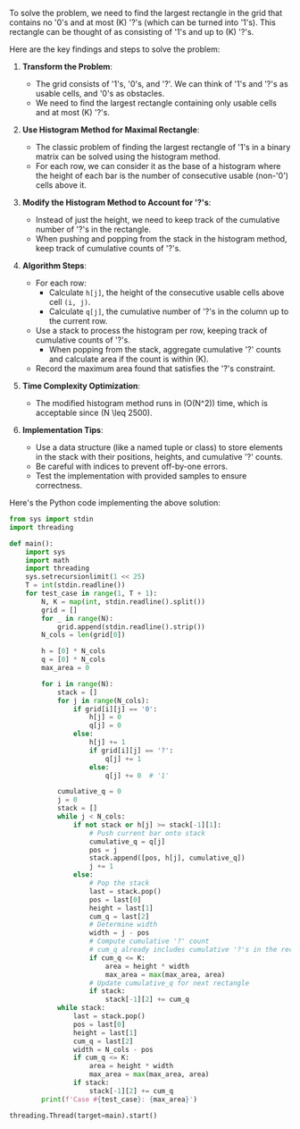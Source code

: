 To solve the problem, we need to find the largest rectangle in the grid that contains no '0's and at most \(K\) '?'s (which can be turned into '1's). This rectangle can be thought of as consisting of '1's and up to \(K\) '?'s.

Here are the key findings and steps to solve the problem:

1. **Transform the Problem**:
   - The grid consists of '1's, '0's, and '?'. We can think of '1's and '?'s as usable cells, and '0's as obstacles.
   - We need to find the largest rectangle containing only usable cells and at most \(K\) '?'s.

2. **Use Histogram Method for Maximal Rectangle**:
   - The classic problem of finding the largest rectangle of '1's in a binary matrix can be solved using the histogram method.
   - For each row, we can consider it as the base of a histogram where the height of each bar is the number of consecutive usable (non-'0') cells above it.

3. **Modify the Histogram Method to Account for '?'s**:
   - Instead of just the height, we need to keep track of the cumulative number of '?'s in the rectangle.
   - When pushing and popping from the stack in the histogram method, keep track of cumulative counts of '?'s.

4. **Algorithm Steps**:
   - For each row:
     - Calculate `h[j]`, the height of the consecutive usable cells above cell `(i, j)`.
     - Calculate `q[j]`, the cumulative number of '?'s in the column up to the current row.
   - Use a stack to process the histogram per row, keeping track of cumulative counts of '?'s.
     - When popping from the stack, aggregate cumulative '?' counts and calculate area if the count is within \(K\).
   - Record the maximum area found that satisfies the '?'s constraint.

5. **Time Complexity Optimization**:
   - The modified histogram method runs in \(O(N^2)\) time, which is acceptable since \(N \leq 2500\).

6. **Implementation Tips**:
   - Use a data structure (like a named tuple or class) to store elements in the stack with their positions, heights, and cumulative '?' counts.
   - Be careful with indices to prevent off-by-one errors.
   - Test the implementation with provided samples to ensure correctness.

Here's the Python code implementing the above solution:

```python
from sys import stdin
import threading

def main():
    import sys
    import math
    import threading
    sys.setrecursionlimit(1 << 25)
    T = int(stdin.readline())
    for test_case in range(1, T + 1):
        N, K = map(int, stdin.readline().split())
        grid = []
        for _ in range(N):
            grid.append(stdin.readline().strip())
        N_cols = len(grid[0])

        h = [0] * N_cols
        q = [0] * N_cols
        max_area = 0

        for i in range(N):
            stack = []
            for j in range(N_cols):
                if grid[i][j] == '0':
                    h[j] = 0
                    q[j] = 0
                else:
                    h[j] += 1
                    if grid[i][j] == '?':
                        q[j] += 1
                    else:
                        q[j] += 0  # '1'

            cumulative_q = 0
            j = 0
            stack = []
            while j < N_cols:
                if not stack or h[j] >= stack[-1][1]:
                    # Push current bar onto stack
                    cumulative_q = q[j]
                    pos = j
                    stack.append([pos, h[j], cumulative_q])
                    j += 1
                else:
                    # Pop the stack
                    last = stack.pop()
                    pos = last[0]
                    height = last[1]
                    cum_q = last[2]
                    # Determine width
                    width = j - pos
                    # Compute cumulative '?' count
                    # cum_q already includes cumulative '?'s in the rectangle
                    if cum_q <= K:
                        area = height * width
                        max_area = max(max_area, area)
                    # Update cumulative_q for next rectangle
                    if stack:
                        stack[-1][2] += cum_q
            while stack:
                last = stack.pop()
                pos = last[0]
                height = last[1]
                cum_q = last[2]
                width = N_cols - pos
                if cum_q <= K:
                    area = height * width
                    max_area = max(max_area, area)
                if stack:
                    stack[-1][2] += cum_q
        print(f'Case #{test_case}: {max_area}')

threading.Thread(target=main).start()
```